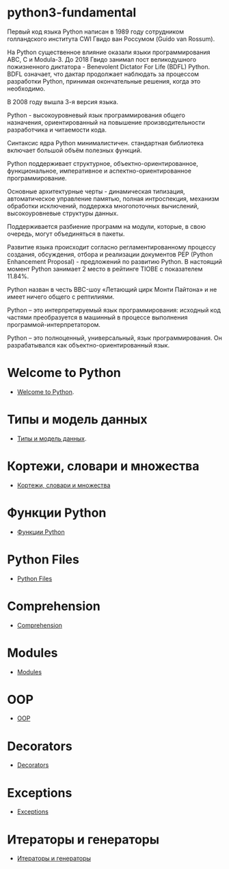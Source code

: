 # python3-fundamental

Первый код языка Python написан в 1989 году сотрудником голландского института CWI Гвидо ван Россумом (Guido van Rossum). 

На Python существенное влияние оказали языки программирования ABC, C и Modula-3. До 2018 Гвидо занимал пост великодушного пожизненного диктатора - Benevolent Dictator For Life (BDFL) Python. BDFL означает, что дактар продолжает наблюдать за процессом разработки Python, принимая окончательные решения, когда это необходимо.

В 2008 году вышла 3-я версия языка.

Python - высокоуровневый язык программирования общего назначения, ориентированный на повышение производительности разработчика и читаемости кода. 

Синтаксис ядра Python минималистичен. стандартная библиотека включает большой объём полезных функций.

Python поддерживает структурное, объектно-ориентированное, функциональное, императивное и аспектно-ориентированное программирование. 

Основные архитектурные черты - динамическая типизация, автоматическое управление памятью, полная интроспекция, механизм обработки исключений, поддержка многопоточных вычислений, высокоуровневые структуры данных. 

Поддерживается разбиение программ на модули, которые, в свою очередь, могут объединяться в пакеты.

Развитие языка происходит согласно регламентированному процессу создания, обсуждения, отбора и реализации документов PEP (Python Enhancement Proposal) - предложений по развитию Python. В настоящий момент Python занимает 2 место в рейтинге TIOBE с показателем 11.84%. 

Python назван в честь BBC-шоу «Летающий цирк Монти Пайтона» и не имеет ничего общего с рептилиями. 

Python – это интерпретируемый язык программирования: исходный код частями преобразуется в машинный в процессе выполнения программой-интерпретатором.

Python – это полноценный, универсальный, язык программирования. Он разрабатывался как объектно-ориентированный язык.


# Welcome to Python
- [Welcome to Python](./Unit1.md).

# Типы и модель данных
- [Типы и модель данных](./Unit2_Type.md).

# Кортежи, словари и множества
- [Кортежи, словари и множества](./Unit3_Dict_Tuple.md)

# Функции Python
- [Функции Python](./Unit4_Functions.md)

# Python Files
- [Python Files](./Unit5_Files.md)

# Comprehension
- [Comprehension](./Unit6_Comprehension.md)

# Modules
- [Modules](./unit7_modules.md)

# OOP
- [OOP](./unit8_oop.md)

# Decorators
- [Decorators](./unit9_decorator.md)

# Exceptions
- [Exceptions](./unit10_exception.md)


# Итераторы и генераторы
- [Итераторы и генераторы](./unit11_iter.md)

